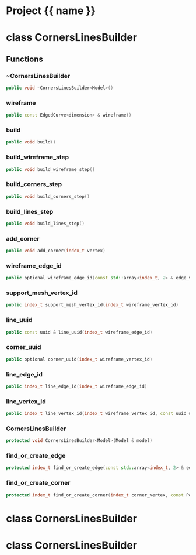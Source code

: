 <script setup>
import {useRoute} from 'vitepress'
const {path} = useRoute()
const tokens = path.split('/')
const words = tokens[2].split('-');
for (let i = 0; i < words.length; i++) {
    words[i] = words[i].charAt(0).toUpperCase() + words[i].slice(1);
    words[i] = words[i].replace('geode', 'Geode')
}
const name = words.join('-');
</script>
# Project {{ name }}

# class CornersLinesBuilder


## Functions

### ~CornersLinesBuilder

```cpp
public void ~CornersLinesBuilder<Model>()
```


### wireframe

```cpp
public const EdgedCurve<dimension> & wireframe()
```


### build

```cpp
public void build()
```


### build_wireframe_step

```cpp
public void build_wireframe_step()
```

### build_corners_step

```cpp
public void build_corners_step()
```


### build_lines_step

```cpp
public void build_lines_step()
```


### add_corner

```cpp
public void add_corner(index_t vertex)
```


### wireframe_edge_id

```cpp
public optional wireframe_edge_id(const std::array<index_t, 2> & edge_vertices)
```


### support_mesh_vertex_id

```cpp
public index_t support_mesh_vertex_id(index_t wireframe_vertex_id)
```


### line_uuid

```cpp
public const uuid & line_uuid(index_t wireframe_edge_id)
```


### corner_uuid

```cpp
public optional corner_uuid(index_t wireframe_vertex_id)
```


### line_edge_id

```cpp
public index_t line_edge_id(index_t wireframe_edge_id)
```


### line_vertex_id

```cpp
public index_t line_vertex_id(index_t wireframe_vertex_id, const uuid & output_line_uuid)
```


### CornersLinesBuilder

```cpp
protected void CornersLinesBuilder<Model>(Model & model)
```


### find_or_create_edge

```cpp
protected index_t find_or_create_edge(const std::array<index_t, 2> & edge_vertices, const std::array<Point<dimension>, 2> & edge_points)
```


### find_or_create_corner

```cpp
protected index_t find_or_create_corner(index_t corner_vertex, const Point<dimension> & corner_point)
```




# class CornersLinesBuilder


# class CornersLinesBuilder


